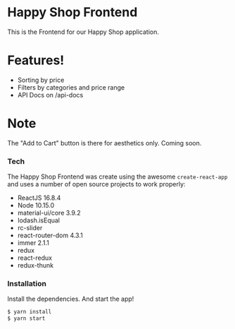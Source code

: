 # Happy Shop Frontend

This is the Frontend for our Happy Shop application.

# Features!

  - Sorting by price
  - Filters by categories and price range
  - API Docs on /api-docs

# Note
The "Add to Cart" button is there for aesthetics only. Coming soon.

### Tech

The Happy Shop Frontend was create using the awesome `create-react-app` and uses a number of open source projects to work properly:

* ReactJS 16.8.4
* Node 10.15.0
* material-ui/core 3.9.2
* lodash.isEqual
* rc-slider
* react-router-dom 4.3.1
* immer 2.1.1
* redux
* react-redux
* redux-thunk

### Installation
Install the dependencies. And start the app!

```sh
$ yarn install
$ yarn start
```
